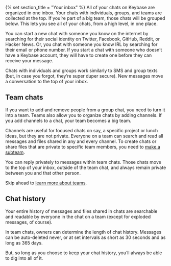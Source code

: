 {% set section_title = "Your inbox" %}
All of your chats on Keybase are organized in one inbox. Your chats with individuals, groups, and teams are collected at the top. If you’re part of a big team, those chats will be grouped below. This lets you see all of your chats, from a high level, in one place.

You can start a new chat with someone you know on the internet by searching for their social identity on Twitter, Facebook, GitHub, Reddit, or Hacker News. Or, you chat with someone you know IRL by searching for their email or phone number. If you start a chat with someone who doesn’t have a Keybase account, they will have to create one before they can receive your message.

Chats with individuals and groups work similarly to SMS and group texts (but, in case you forgot, they’re super duper secure). New messages move a conversation to the top of your inbox.   

## Team chats
If you want to add and remove people from a group chat, you need to turn it into a team. Teams also allow you to organize chats by adding channels. If you add channels to a chat, your team becomes a big team.

Channels are useful for focused chats on say, a specific project or lunch ideas, but they are not private. Everyone on a team can search and read all messages and files shared in any and every channel. To create chats or share files that are private to specific team members, you need to [make a subteam](/teams#subteams). 

You can reply privately to messages within team chats. Those chats move to the top of your inbox, outside of the team chat, and always remain private between you and that other person.

Skip ahead to [learn more about teams](/teams).
 
## Chat history
Your entire history of messages and files shared in chats are searchable and readable by everyone in the chat on a team (except for exploded messages, of course). 
 
In team chats, owners can determine the length of chat history. Messages can be auto-deleted never, or at set intervals as short as 30 seconds and as long as 365 days. 
 
But, so long as you choose to keep your chat history, you’ll always be able to dig into all of it. 

